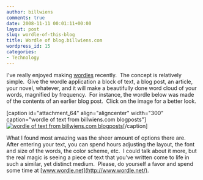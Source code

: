 ```yaml
---
author: billwiens
comments: true
date: 2008-11-11 00:01:11+00:00
layout: post
slug: wordle-of-this-blog
title: Wordle of blog.billwiens.com
wordpress_id: 15
categories:
- Technology
---
```


I've really enjoyed making [wordles](http://www.wordle.net/) recently.  The concept is relatively simple.  Give the wordle application a block of text, a blog post, an article, your novel, whatever, and it will make a beautifully done word cloud of your words, magnified by frequency.  For instance, the wordle below was made of the contents of an earlier blog post.  Click on the image for a better look.

[](http://billwiens.com/wordpress/wp-content/uploads/2009/01/europe-wordle.png)

[caption id="attachment_64" align="aligncenter" width="300" caption="wordle of text from billwiens.com blogposts"][![wordle of text from billwiens.com blogposts](http://billwiens.com/wordpress/wp-content/uploads/2009/01/europe-wordle-300x171.png)](http://billwiens.com/wordpress/wp-content/uploads/2009/01/europe-wordle.png)[/caption]

What I found most amazing was the sheer amount of options there are.  After entering your text, you can spend hours adjusting the layout, the font and size of the words, the color scheme, etc.  I could talk about it more, but the real magic is seeing a piece of text that you've written come to life in such a similar, yet distinct medium.  Please, do yourself a favor and spend some time at [www.wordle.net](http://www.wordle.net/).
